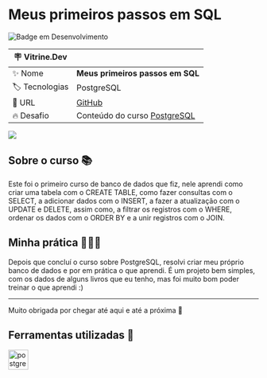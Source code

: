 # Meus primeiros passos em SQL

![Badge em Desenvolvimento](http://img.shields.io/static/v1?label=STATUS&message=FINALIZADO&color=GREEN&style=for-the-badge)


| :placard: Vitrine.Dev |    |
| -------------  | --- |
| :sparkles: Nome        | **Meus primeiros passos em SQL**
| :label: Tecnologias | PostgreSQL
| :rocket: URL         | [GitHub](https://github.com/fab-souza/o-que-aprendi-primeiros-passos-SQL/)
| :fire: Desafio     | Conteúdo do curso [PostgreSQL](https://www.alura.com.br/curso-online-introducao-postgresql-primeiros-passos)


![](https://user-images.githubusercontent.com/67301805/211680404-cc2b629e-7a8a-49fd-b1cf-077730e14e52.jpg#vitrinedev)

## Sobre o curso 📚
Este foi o primeiro curso de banco de dados que fiz, nele aprendi como criar uma tabela com o CREATE TABLE, como fazer consultas com o SELECT, a adicionar dados com o INSERT, a fazer a atualização com o UPDATE e DELETE, assim como, a filtrar os registros com o WHERE, ordenar os dados com o ORDER BY  e a unir registros com o JOIN.


## Minha prática 👩🏻‍💻
Depois que concluí o curso sobre PostgreSQL, resolvi criar meu próprio banco de dados e por em prática o que aprendi.
É um projeto bem simples, com os dados de alguns livros que eu tenho, mas foi muito bom poder treinar o que aprendi :)

---

Muito obrigada por chegar até aqui e até a próxima 🤗



## Ferramentas utilizadas 🧰
<p> <a href="https://www.postgresql.org/" rel="noreferrer"> <img src="https://upload.wikimedia.org/wikipedia/commons/thumb/2/29/Postgresql_elephant.svg/640px-Postgresql_elephant.svg.png" alt="postgresql" width="40" height="40"/> </a> 
    </p>

